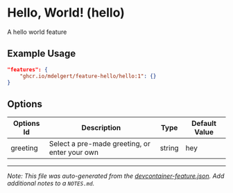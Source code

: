 
# Hello, World! (hello)

A hello world feature

## Example Usage

```json
"features": {
    "ghcr.io/mdelgert/feature-hello/hello:1": {}
}
```

## Options

| Options Id | Description | Type | Default Value |
|-----|-----|-----|-----|
| greeting | Select a pre-made greeting, or enter your own | string | hey |



---

_Note: This file was auto-generated from the [devcontainer-feature.json](https://github.com/mdelgert/feature-hello/blob/main/src/hello/devcontainer-feature.json).  Add additional notes to a `NOTES.md`._
